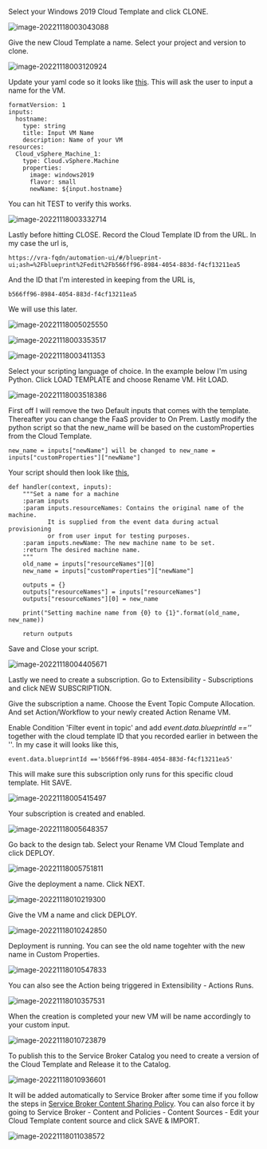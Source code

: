 Select your Windows 2019 Cloud Template and click CLONE.

![image-20221118003043088](./assets/images/subscriptions/image-20221118003043088.png)

Give the new Cloud Template a name. Select your project and version to clone.

![image-20221118003120924](./assets/images/subscriptions/image-20221118003120924.png)

Update your yaml code so it looks like [this](https://github.com/larols/vmware-aria/blob/main/aria-automation/assets/yaml/Rename%20VM.yaml). This will ask the user to input a name for the VM.

```
formatVersion: 1
inputs:
  hostname:
    type: string
    title: Input VM Name
    description: Name of your VM
resources:
  Cloud_vSphere_Machine_1:
    type: Cloud.vSphere.Machine
    properties:
      image: windows2019
      flavor: small
      newName: ${input.hostname}
```

You can hit TEST to verify this works.

![image-20221118003332714](./assets/images/subscriptions/image-20221118003332714.png)

Lastly before hitting CLOSE. Record the Cloud Template ID from the URL. In my case the url is,

```
https://vra-fqdn/automation-ui/#/blueprint-ui;ash=%2Fblueprint%2Fedit%2Fb566ff96-8984-4054-883d-f4cf13211ea5
```

And the ID that I'm interested in keeping from the URL is,

```
b566ff96-8984-4054-883d-f4cf13211ea5
```

We will use this later.

![image-20221118005025550](./assets/images/subscriptions/image-20221118005025550.png)



![image-20221118003353517](./assets/images/subscriptions/image-20221118003353517.png)

![image-20221118003411353](./assets/images/subscriptions/image-20221118003411353.png)

Select your scripting language of choice. In the example below I'm using Python. Click LOAD TEMPLATE and choose Rename VM. Hit LOAD.

![image-20221118003518386](./assets/images/subscriptions/image-20221118003518386.png)

First off I will remove the two Default inputs that comes with the template. Thereafter you can change the FaaS provider to On Prem. Lastly modify the python script so that the new_name will be based on the customProperties from the Cloud Template. 

```
new_name = inputs["newName"] will be changed to new_name = inputs["customProperties"]["newName"]
```

Your script should then look like [this](https://github.com/larols/vmware-aria/blob/main/aria-automation/assets/python/RenameVM.py),

```
def handler(context, inputs):
    """Set a name for a machine
    :param inputs
    :param inputs.resourceNames: Contains the original name of the machine.
           It is supplied from the event data during actual provisioning
           or from user input for testing purposes.
    :param inputs.newName: The new machine name to be set.
    :return The desired machine name.
    """
    old_name = inputs["resourceNames"][0]
    new_name = inputs["customProperties"]["newName"]

    outputs = {}
    outputs["resourceNames"] = inputs["resourceNames"]
    outputs["resourceNames"][0] = new_name

    print("Setting machine name from {0} to {1}".format(old_name, new_name))

    return outputs
```

Save and Close your script.

![image-20221118004405671](./assets/images/subscriptions/image-20221118004405671.png)

Lastly we need to create a subscription. Go to Extensibility - Subscriptions and click NEW SUBSCRIPTION. 

Give the subscription a name. Choose the Event Topic Compute Allocation. And set Action/Workflow to your newly created Action Rename VM.

Enable Condition 'Filter event in topic' and add *event.data.blueprintId ==''* together with the cloud template ID that you recorded earlier in between the ''. In my case it will looks like this,

```
event.data.blueprintId =='b566ff96-8984-4054-883d-f4cf13211ea5'
```

This will make sure this subscription only runs for this specific cloud template. Hit SAVE.

![image-20221118005415497](./assets/images/subscriptions/image-20221118005415497.png)

Your subscription is created and enabled.

![image-20221118005648357](./assets/images/subscriptions/image-20221118005648357.png)

Go back to the design tab. Select your Rename VM Cloud Template and click DEPLOY.

![image-20221118005751811](./assets/images/subscriptions/image-20221118005751811.png)

Give the deployment a name. Click NEXT.

![image-20221118010219300](./assets/images/subscriptions/image-20221118010219300.png)

Give the VM a name and click DEPLOY.

![image-20221118010242850](./assets/images/subscriptions/image-20221118010242850.png)

Deployment is running. You can see the old name togehter with the new name in Custom Properties.

![image-20221118010547833](./assets/images/subscriptions/image-20221118010547833.png)

You can also see the Action being triggered in Extensibility - Actions Runs.

![image-20221118010357531](./assets/images/subscriptions/image-20221118010357531.png)

When the creation is completed your new VM will be name accordingly to your custom input. 

![image-20221118010723879](./assets/images/subscriptions/image-20221118010723879.png)

To publish this to the Service Broker Catalog you need to create a version of the Cloud Template and Release it to the Catalog.

![image-20221118010936601](./assets/images/subscriptions/image-20221118010936601.png)

It will be added automatically to Service Broker after some time if you follow the steps in [Service Broker Content Sharing Policy](/aria-automation/servicebroker.md). You can also force it by going to Service Broker - Content and Policies - Content Sources - Edit your Cloud Template content source and click SAVE & IMPORT.

![image-20221118011038572](./assets/images/subscriptions/image-20221118011038572.png)